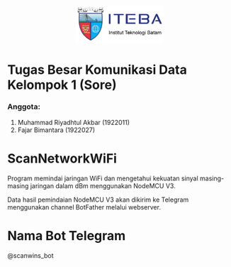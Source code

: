 <center><img src="logo/logo_iteba.png" alt="Logo Iteba" width="200"/></center>

# Tugas Besar Komunikasi Data Kelompok 1 (Sore)

### Anggota:
1. Muhammad Riyadhtul Akbar (1922011)
2. Fajar Bimantara (1922027)


# __ScanNetworkWiFi__
Program memindai jaringan WiFi dan mengetahui kekuatan sinyal masing-masing jaringan dalam dBm menggunakan NodeMCU V3.

Data hasil pemindaian NodeMCU V3 akan dikirim ke Telegram menggunakan channel BotFather melalui webserver.


# Nama Bot Telegram
@scanwins_bot